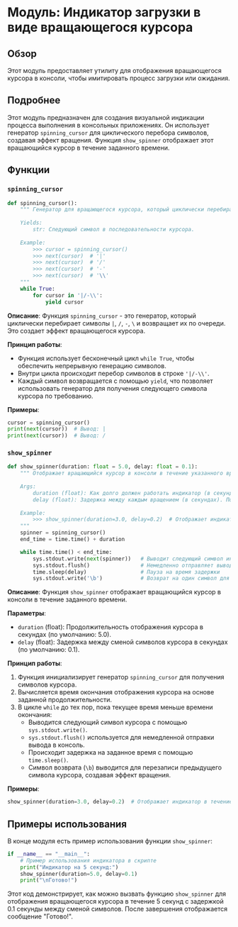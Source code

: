 # Модуль: Индикатор загрузки в виде вращающегося курсора

## Обзор

Этот модуль предоставляет утилиту для отображения вращающегося курсора в консоли, чтобы имитировать процесс загрузки или ожидания.

## Подробнее

Этот модуль предназначен для создания визуальной индикации процесса выполнения в консольных приложениях. Он использует генератор `spinning_cursor` для циклического перебора символов, создавая эффект вращения. Функция `show_spinner` отображает этот вращающийся курсор в течение заданного времени.

## Функции

### `spinning_cursor`

```python
def spinning_cursor():
    """ Генератор для вращающегося курсора, который циклически перебирает символы |, /, -, \\.
    
    Yields:
        str: Следующий символ в последовательности курсора.
    
    Example:
        >>> cursor = spinning_cursor()
        >>> next(cursor)  # '|'
        >>> next(cursor)  # '/'
        >>> next(cursor)  # '-'
        >>> next(cursor)  # '\\'
    """
    while True:
        for cursor in '|/-\\':
            yield cursor
```

**Описание**:
Функция `spinning_cursor` - это генератор, который циклически перебирает символы `|`, `/`, `-`, `\` и возвращает их по очереди. Это создает эффект вращающегося курсора.

**Принцип работы**:
- Функция использует бесконечный цикл `while True`, чтобы обеспечить непрерывную генерацию символов.
- Внутри цикла происходит перебор символов в строке `'|/-\\'`.
- Каждый символ возвращается с помощью `yield`, что позволяет использовать генератор для получения следующего символа курсора по требованию.

**Примеры**:

```python
cursor = spinning_cursor()
print(next(cursor))  # Вывод: |
print(next(cursor))  # Вывод: /
```

### `show_spinner`

```python
def show_spinner(duration: float = 5.0, delay: float = 0.1):
    """ Отображает вращающийся курсор в консоли в течение указанного времени.
    
    Args:
        duration (float): Как долго должен работать индикатор (в секундах). По умолчанию 5.0.
        delay (float): Задержка между каждым вращением (в секундах). По умолчанию 0.1.
    
    Example:
        >>> show_spinner(duration=3.0, delay=0.2)  # Отображает индикатор в течение 3 секунд
    """
    spinner = spinning_cursor()
    end_time = time.time() + duration

    while time.time() < end_time:
        sys.stdout.write(next(spinner))   # Выводит следующий символ индикатора
        sys.stdout.flush()                # Немедленно отправляет вывод в консоль
        time.sleep(delay)                 # Пауза на время задержки
        sys.stdout.write('\b')            # Возврат на один символ для перезаписи
```

**Описание**:
Функция `show_spinner` отображает вращающийся курсор в консоли в течение заданного времени.

**Параметры**:
- `duration` (float): Продолжительность отображения курсора в секундах (по умолчанию: 5.0).
- `delay` (float): Задержка между сменой символов курсора в секундах (по умолчанию: 0.1).

**Принцип работы**:
1. Функция инициализирует генератор `spinning_cursor` для получения символов курсора.
2. Вычисляется время окончания отображения курсора на основе заданной продолжительности.
3. В цикле `while` до тех пор, пока текущее время меньше времени окончания:
   - Выводится следующий символ курсора с помощью `sys.stdout.write()`.
   - `sys.stdout.flush()` используется для немедленной отправки вывода в консоль.
   - Происходит задержка на заданное время с помощью `time.sleep()`.
   - Символ возврата (`\b`) выводится для перезаписи предыдущего символа курсора, создавая эффект вращения.

**Примеры**:

```python
show_spinner(duration=3.0, delay=0.2)  # Отображает индикатор в течение 3 секунд с задержкой 0.2 секунды
```

## Примеры использования

В конце модуля есть пример использования функции `show_spinner`:

```python
if __name__ == "__main__":
    # Пример использования индикатора в скрипте
    print("Индикатор на 5 секунд:")
    show_spinner(duration=5.0, delay=0.1)
    print("\nГотово!")
```

Этот код демонстрирует, как можно вызвать функцию `show_spinner` для отображения вращающегося курсора в течение 5 секунд с задержкой 0.1 секунды между сменой символов. После завершения отображается сообщение "Готово!".